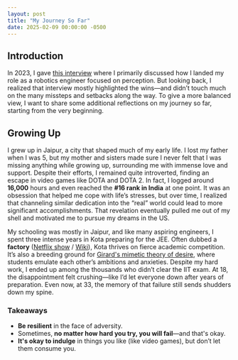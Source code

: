 ```yaml
---
layout: post
title: "My Journey So Far"
date: 2025-02-09 00:00:00 -0500
---
```


## Introduction

In 2023, I gave [this interview](https://theinterviewportal.com/2024/01/21/perception-roboticist-interview/) where I primarily discussed how I landed my role as a robotics engineer focused on perception. But looking back, I realized that interview mostly highlighted the wins—and didn’t touch much on the many missteps and setbacks along the way. To give a more balanced view, I want to share some additional reflections on my journey so far, starting from the very beginning.

## Growing Up

I grew up in Jaipur, a city that shaped much of my early life. I lost my father when I was 5, but my mother and sisters made sure I never felt that I was missing anything while growing up, surrounding me with immense love and support. Despite their efforts, I remained quite introverted, finding an escape in video games like DOTA and DOTA 2. In fact, I logged around **16,000** hours and even reached the **#16 rank in India** at one point. It was an obsession that helped me cope with life’s stresses, but over time, I realized that channeling similar dedication into the “real” world could lead to more significant accomplishments. That revelation eventually pulled me out of my shell and motivated me to pursue my dreams in the US.

My schooling was mostly in Jaipur, and like many aspiring engineers, I spent three intense years in Kota preparing for the JEE. Often dubbed a **factory** ([Netflix show](https://www.netflix.com/title/81249783) / [Wiki](https://en.wikipedia.org/wiki/Kota_Factory)), Kota thrives on fierce academic competition. It’s also a breeding ground for [Girard's mimetic theory of desire](https://en.wikipedia.org/wiki/Mimetic_theory), where students emulate each other’s ambitions and anxieties. Despite my hard work, I ended up among the thousands who didn’t clear the IIT exam. At 18, the disappointment felt crushing—like I’d let everyone down after years of preparation. Even now, at 33, the memory of that failure still sends shudders down my spine.

### Takeaways
- **Be resilient** in the face of adversity.  
- Sometimes, **no matter how hard you try, you will fail**—and that's okay.  
- **It's okay to indulge** in things you like (like video games), but don’t let them consume you.
